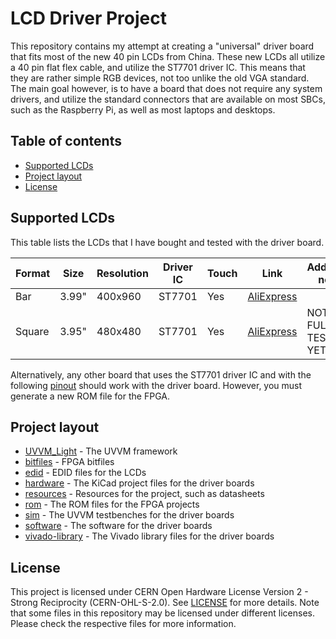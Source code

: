 # LCD Driver Project

This repository contains my attempt at creating a "universal" driver board that fits most of the new 40 pin LCDs from China. These new LCDs all utilize a 40 pin flat flex cable, and utilize the ST7701 driver IC. 
This means that they are rather simple RGB devices, not too unlike the old VGA standard. 
The main goal however, is to have a board that does not require any system drivers, and utilize the standard connectors that are available on most SBCs, such as the Raspberry Pi, as well as most laptops and desktops.

## Table of contents
- [Supported LCDs](#supported-lcds)
- [Project layout](#project-layout)
- [License](#license)

## Supported LCDs

This table lists the LCDs that I have bought and tested with the driver board.

| Format | Size  | Resolution | Driver IC | Touch | Link      | Additional notes |
| ------ | ----- | ---------- | --------- | ----- | --------- | ---------------- |
| Bar    | 3.99" | 400x960    | ST7701    | Yes   | [AliExpress](https://www.aliexpress.com/item/1005005622337201.html) | |
| Square | 3.95" | 480x480    | ST7701    | Yes   | [AliExpress](https://www.aliexpress.com/item/1005005230886441.html) | NOT FULLY TESTED YET |

Alternatively, any other board that uses the ST7701 driver IC and with the following [pinout](./resources/PINOUT.md) should work with the driver board. However, you must generate a new ROM file for the FPGA.

## Project layout
- [UVVM_Light](https://github.com/UVVM/UVVM_Light) - The UVVM framework
- [bitfiles](bitfiles/) - FPGA bitfiles
- [edid](edid/) - EDID files for the LCDs
- [hardware](hardware/) - The KiCad project files for the driver boards
- [resources](resources/) - Resources for the project, such as datasheets
- [rom](rom/) - The ROM files for the FPGA projects
- [sim](sim/) - The UVVM testbenches for the driver boards
- [software](software/) - The software for the driver boards
- [vivado-library](https://github.com/Digilent/vivado-library/) - The Vivado library files for the driver boards

## License
This project is licensed under CERN Open Hardware License Version 2 - Strong Reciprocity (CERN-OHL-S-2.0). See [LICENSE](LICENSE) for more details.
Note that some files in this repository may be licensed under different licenses. Please check the respective files for more information.